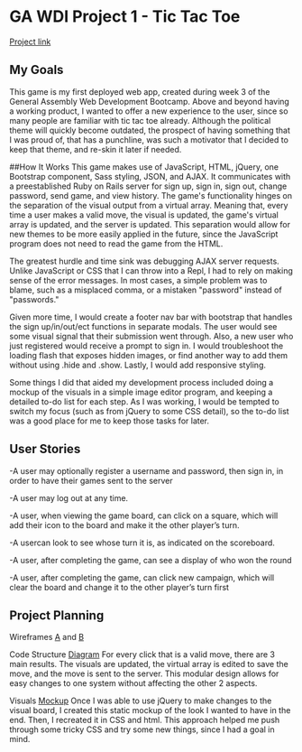 # GA WDI Project 1 - Tic Tac Toe
<a href="http://jenweber.github.io/jentictactoe/">Project link</a>

## My Goals
This game is my first deployed web app, created during week 3 of the General Assembly Web Development Bootcamp. Above and beyond having a working product, I wanted to offer a new experience to the user, since so many people are familiar with tic tac toe already. Although the political theme will quickly become outdated, the prospect of having something that I was proud of, that has a punchline, was such a motivator that I decided to keep that theme, and re-skin it later if needed.

##How It Works
This game makes use of JavaScript, HTML, jQuery, one Bootstrap component, Sass styling, JSON, and AJAX. It communicates with a preestablished Ruby on Rails server for sign up, sign in, sign out, change password, send game, and view history. The game's functionality hinges on the separation of the visual output from a virtual array. Meaning that, every time a user makes a valid move, the visual is updated, the game's virtual array is updated, and the server is updated. This separation would allow for new themes to be more easily applied in the future, since the JavaScript program does not need to read the game from the HTML.

The greatest hurdle and time sink was debugging AJAX server requests. Unlike JavaScript or CSS that I can throw into a Repl, I had to rely on making sense of the error messages. In most cases, a simple problem was to blame, such as a misplaced comma, or a mistaken "password" instead of "passwords."

Given more time, I would create a footer nav bar with bootstrap that handles the sign up/in/out/ect functions in separate modals. The user would see some visual signal that their submission went through. Also, a new user who just registered would receive a prompt to sign in. I would troubleshoot the loading flash that exposes hidden images, or find another way to add them without using .hide and .show. Lastly, I would add responsive styling.

Some things I did that aided my development process included doing a mockup of the visuals in a simple image editor program, and keeping a detailed to-do list for each step. As I was working, I would be tempted to switch my focus (such as from jQuery to some CSS detail), so the to-do list was a good place for me to keep those tasks for later.

## User Stories
-A user may optionally register a username and password, then sign in, in order to have their games sent to the server

-A user may log out at any time.

-A user, when viewing the game board, can click on a square, which will add their icon to the board and make it the other player’s turn.

-A usercan look to see whose turn it is, as indicated on the scoreboard.

-A user, after completing the game, can see a display of who won the round

-A user, after completing the game, can click new campaign, which will clear the board and change it to the other player’s turn first


##  Project Planning

Wireframes [A](https://drive.google.com/file/d/0BxL5EMSDOzzwVDEwOUpkUFpqMDlqYVJNSXhRZW15ajBXVS0w/view?usp=sharing) and [B](https://drive.google.com/file/d/0BxL5EMSDOzzwSkprX3NWQU11SUVSaWZrVU1qX0sxdjV3MjBj/view?usp=sharing)

Code Structure [Diagram](https://drive.google.com/file/d/0BxL5EMSDOzzwSWRzQ1JwcUgweWt5WWtRVDVDOFZycEdIRkpB/view?usp=sharing)
For every click that is a valid move, there are 3 main results. The visuals are updated, the virtual array is edited to save the move, and the move is sent to the server. This modular design allows for easy changes to one system without affecting the other 2 aspects.

Visuals [Mockup](https://drive.google.com/file/d/0BxL5EMSDOzzwVzhiM013MC16dVE/view?usp=sharing)
Once I was able to use jQuery to make changes to the visual board, I created this static mockup of the look I wanted to have in the end. Then, I recreated it in CSS and html. This approach helped me push through some tricky CSS and try some new things, since I had a goal in mind.

